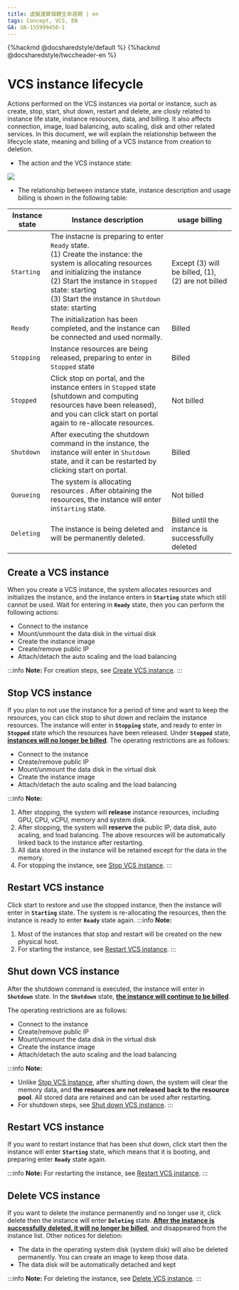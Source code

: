 ```yaml
---
title: 虛擬運算個體生命週期 | en
tags: Concept, VCS, EN
GA: UA-155999456-1
---
```


{%hackmd @docsharedstyle/default %}
{%hackmd @docsharedstyle/twccheader-en %}

# VCS instance lifecycle

Actions performed on the VCS instances via portal or instance, such as create, stop, start, shut down, restart and delete, are closly related to instance life state, instance resources, data, and billing. It also affects connection, image, load balancing, auto scaling, disk and other related services. In this document, we will explain the relationship between the lifecycle state, meaning and billing of a VCS instance from creation to deletion.



- The action and the VCS instance state:

![](https://cos.twcc.ai/SYS-MANUAL/uploads/upload_0ddbf0fb265fdc81e6d0ba2e28bb4f75.png)





- The relationship between instance state, instance description and usage billing is shown in the following table:

| Instance state | Instance description |usage billing | 
| -------- | -------- | -------- |
| `Starting`     |The instacne is preparing to enter  `Ready` state.<br> (1) Create the instance: the system is allocating resources and initializing the instance<br> (2) Start the instance in `Stopped` state: starting <br> (3) Start the instance in `Shutdown` state: starting| Except (3) will be billed, (1), (2) are not billed     | 
| `Ready`     | The initialization has been completed, and the instance can be connected and used normally.|Billed     | 
| `Stopping`   |Instance resources are being released, preparing to enter in `Stopped` state | Billed    | 
| `Stopped`    |Click stop on portal, and the instance enters in `Stopped` state (shutdown and computing resources have been released), and you can click start on portal again to re-allocate resources. | Not billed|
| `Shutdown`    |After executing the shutdown command in the instance, the instance will enter in `Shutdown` state, and it can be restarted by clicking start on portal. | Billed| 
| `Queueing`     | The system is allocating resources . After obtaining the resources, the instance will enter in`Starting` state.|Not billed    | 
| `Deleting`     | The instance is being deleted and will be permanently deleted.|Billed until the instance is successfully deleted     | 

## Create a VCS instance
When you create a VCS instance, the system allocates resources and initializes the instance, and the instance enters in **`Starting`** state which still cannot be used. Wait for entering in **`Ready`** state, then you can perform the following actions:


- <i class="fa fa-check" aria-hidden="true"></i> Connect to the instance
- <i class="fa fa-check" aria-hidden="true"></i> Mount/unmount the data disk in the virtual disk
- <i class="fa fa-check" aria-hidden="true"></i> Create the instance image
- <i class="fa fa-check" aria-hidden="true"></i> Create/remove public IP
- <i class="fa fa-check" aria-hidden="true"></i> Attach/detach the auto scaling and the load balancing

:::info
<i class="fa fa-paperclip fa-20" aria-hidden="true"></i> **Note:** For creation steps, see [<ins> Create VCS instance</ins>](https://man.twcc.ai/@twccdocs/guide-vcs-create-en).
:::

## Stop VCS instance
If you plan to not use the instance for a period of time and want to keep the resources, you can click stop to shut down and reclaim the instance resources. The instance will enter in **`Stopping`** state, and ready to enter in **`Stopped`** state which the resources have been released. Under **`Stopped`** state, <ins>**instances will no longer be billed**</ins>. The operating restrictions are as follows:


- <i class="fa fa-times" aria-hidden="true"></i> Connect to the instance
- <i class="fa fa-times" aria-hidden="true"></i> Create/remove public IP
- <i class="fa fa-times" aria-hidden="true"></i> Mount/unmount the data disk in the virtual disk
- <i class="fa fa-times" aria-hidden="true"></i> Create the instance image
- <i class="fa fa-times" aria-hidden="true"></i> Attach/detach the auto scaling and the load balancing

:::info
<i class="fa fa-paperclip fa-20" aria-hidden="true"></i> **Note:**  
1. After stopping, the system will **release** instance resources, including GPU, CPU, vCPU, memory and system disk.
2. After stopping, the system will **reserve** the public IP, data disk, auto acaling, and load balancing. The above resources will be automatically linked back to the instance after restarting.
3. All data stored in the instance will be retained except for the data in the memory.
4. For stopping the instance, see [<ins>Stop VCS instance</ins>](https://man.twcc.ai/@twccdocs/vcs-guide-manage-instance-en#%E5%81%9C%E6%AD%A2%E5%80%8B%E9%AB%94).
:::

## Restart VCS instance

Click start to restore and use the stopped instance, then the instance will enter in **`Starting`** state. The system is re-allocating the resources, then the instance is ready to enter **`Ready`** state again.
:::info
<i class="fa fa-paperclip fa-20" aria-hidden="true"></i> **Note:**  
1. Most of the instances that stop and restart will be created on the new physical host.
2. For starting the instance, see [<ins>Restart VCS instance</ins>](https://man.twcc.ai/@twccdocs/vcs-guide-manage-instance-en#%E9%87%8D%E5%95%9F%E5%80%8B%E9%AB%94).
:::


## Shut down VCS instance

After the shutdown command is executed, the instance will enter in **`Shutdown`** state. In the **`Shutdown`** state, <ins>**the instance will continue to be billed**</ins>.

The operating restrictions are as follows:

- <i class="fa fa-times" aria-hidden="true"></i> Connect to the instance
- <i class="fa fa-times" aria-hidden="true"></i> Create/remove public IP
- <i class="fa fa-check" aria-hidden="true"></i> Mount/unmount the data disk in the virtual disk
- <i class="fa fa-check" aria-hidden="true"></i> Create the instance image
- <i class="fa fa-times" aria-hidden="true"></i> Attach/detach the auto scaling and the load balancing

:::info
<i class="fa fa-paperclip fa-20" aria-hidden="true"></i> **Note:** 
- Unlike [<ins>Stop VCS instance</ins>](#Stop-VCS-instance), after shutting down, the system will clear the memory data, and **the resources are not released back to the resource pool**. All stored data are retained and can be used after restarting.
- For shutdown steps, see [<ins>Shut down VCS instance</ins>](https://man.twcc.ai/@twccdocs/vcs-guide-manage-instance-en#%E5%88%AA%E9%99%A4%E5%80%8B%E9%AB%94).
:::

## Restart VCS instance

If you want to restart instance that has been shut down, click start then the instance will enter **`Starting`** state, which means that it is booting, and preparing enter **`Ready`** state again.


:::info
<i class="fa fa-paperclip fa-20" aria-hidden="true"></i> **Note:**  For restarting the instance, see [<ins>Restart VCS instance</ins>](https://man.twcc.ai/@twccdocs/concept-vcs-lifecycle-en#%E5%80%8B%E9%AB%94%E9%87%8D%E9%96%8B%E6%A9%9F).
:::

## Delete VCS instance

If you want to delete the instance permanently and no longer use it, click delete then the instance will enter **`Deleting`** state. <ins>**After the instance is successfully deleted, it will no longer be billed**</ins>, and disappeared from the instance list. Other notices for deletion:

- The data in the operating system disk (system disk) will also be deleted permanently. You can create an image to keep those data.
- The data disk will be automatically detached and kept

:::info
<i class="fa fa-paperclip fa-20" aria-hidden="true"></i> **Note:**  For deleting the instance, see [<ins>Delete VCS instance</ins>](https://man.twcc.ai/@twccdocs/vcs-guide-manage-instance-en#%E5%88%AA%E9%99%A4%E5%80%8B%E9%AB%94).
:::
